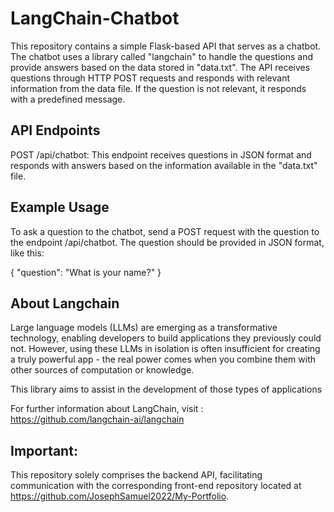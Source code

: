 # LangChain-Chatbot
This repository contains a simple Flask-based API that serves as a chatbot. The chatbot uses a library called "langchain" to handle the questions and provide answers based on the data stored in "data.txt". The API receives questions through HTTP POST requests and responds with relevant information from the data file. If the question is not relevant, it responds with a predefined message.

## API Endpoints
POST /api/chatbot: This endpoint receives questions in JSON format and responds with answers based on the information available in the "data.txt" file.

## Example Usage
To ask a question to the chatbot, send a POST request with the question to the endpoint /api/chatbot. The question should be provided in JSON format, like this:

{
    "question": "What is your name?"
}

## About Langchain
Large language models (LLMs) are emerging as a transformative technology, enabling developers to build applications they previously could not. However, using these LLMs in isolation is often insufficient for creating a truly powerful app - the real power comes when you combine them with other sources of computation or knowledge.

This library aims to assist in the development of those types of applications

For further information about LangChain, visit :
https://github.com/langchain-ai/langchain

## Important:
This repository solely comprises the backend API, facilitating communication with the corresponding front-end repository located at https://github.com/JosephSamuel2022/My-Portfolio.
